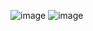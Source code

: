 ![image](https://github.com/user-attachments/assets/713f16ae-f0b6-4bd3-adc1-34735c92838b)
![image](https://github.com/user-attachments/assets/b04739ba-236b-4436-82f8-15c3a0e05e05)
